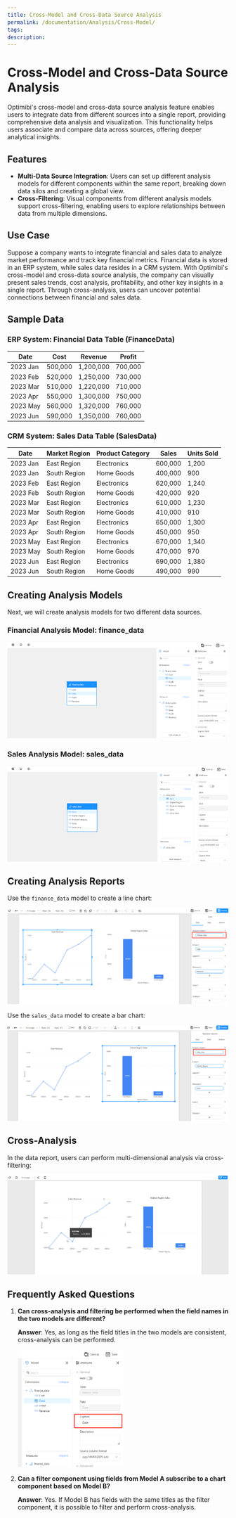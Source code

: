 ```yaml
---
title: Cross-Model and Cross-Data Source Analysis
permalink: /documentation/Analysis/Cross-Model/
tags:
description: 
---
```


# Cross-Model and Cross-Data Source Analysis

Optimibi's cross-model and cross-data source analysis feature enables users to integrate data from different sources into a single report, providing comprehensive data analysis and visualization. This functionality helps users associate and compare data across sources, offering deeper analytical insights.

## Features

- **Multi-Data Source Integration**: Users can set up different analysis models for different components within the same report, breaking down data silos and creating a global view.
- **Cross-Filtering**: Visual components from different analysis models support cross-filtering, enabling users to explore relationships between data from multiple dimensions.

## Use Case

Suppose a company wants to integrate financial and sales data to analyze market performance and track key financial metrics. Financial data is stored in an ERP system, while sales data resides in a CRM system. With Optimibi's cross-model and cross-data source analysis, the company can visually present sales trends, cost analysis, profitability, and other key insights in a single report. Through cross-analysis, users can uncover potential connections between financial and sales data.

## Sample Data

### ERP System: Financial Data Table (FinanceData)

| Date     | Cost   | Revenue | Profit |
| -------- | ------ | ------- | ------ |
| 2023 Jan | 500,000 | 1,200,000 | 700,000 |
| 2023 Feb | 520,000 | 1,250,000 | 730,000 |
| 2023 Mar | 510,000 | 1,220,000 | 710,000 |
| 2023 Apr | 550,000 | 1,300,000 | 750,000 |
| 2023 May | 560,000 | 1,320,000 | 760,000 |
| 2023 Jun | 590,000 | 1,350,000 | 760,000 |

### CRM System: Sales Data Table (SalesData)

| Date     | Market Region | Product Category | Sales  | Units Sold |
| -------- | ------------- | ---------------- | ------ | ---------- |
| 2023 Jan | East Region   | Electronics      | 600,000 | 1,200       |
| 2023 Jan | South Region  | Home Goods       | 400,000 | 900         |
| 2023 Feb | East Region   | Electronics      | 620,000 | 1,240       |
| 2023 Feb | South Region  | Home Goods       | 420,000 | 920         |
| 2023 Mar | East Region   | Electronics      | 610,000 | 1,230       |
| 2023 Mar | South Region  | Home Goods       | 410,000 | 910         |
| 2023 Apr | East Region   | Electronics      | 650,000 | 1,300       |
| 2023 Apr | South Region  | Home Goods       | 450,000 | 950         |
| 2023 May | East Region   | Electronics      | 670,000 | 1,340       |
| 2023 May | South Region  | Home Goods       | 470,000 | 970         |
| 2023 Jun | East Region   | Electronics      | 690,000 | 1,380       |
| 2023 Jun | South Region  | Home Goods       | 490,000 | 990         |

## Creating Analysis Models

Next, we will create analysis models for two different data sources.

### Financial Analysis Model: finance_data

<div align="left"><img src="./images/1731233238801-1731234548377-7.png" /></div>

### Sales Analysis Model: sales_data

<div align="left"><img src="./images/1731233049272-1731234548377-8.png" /></div>

## Creating Analysis Reports

Use the `finance_data` model to create a line chart:

<div align="left"><img src="./images/1731233589755-1731234548377-9.png" /></div>

Use the `sales_data` model to create a bar chart:

<div align="left"><img src="./images/1731233692962-1731234548378-10.png" /></div>

## Cross-Analysis

In the data report, users can perform multi-dimensional analysis via cross-filtering:

<div align="left"><img src="./images/f0exf-2cwap-1731234548378-11.gif" /></div>

## Frequently Asked Questions

1. **Can cross-analysis and filtering be performed when the field names in the two models are different?**

   **Answer**: Yes, as long as the field titles in the two models are consistent, cross-analysis can be performed.

   <div align="left"><img src="./images/1731238805833.png" width="50%" /></div>

2. **Can a filter component using fields from Model A subscribe to a chart component based on Model B?**

   **Answer**: Yes. If Model B has fields with the same titles as the filter component, it is possible to filter and perform cross-analysis.